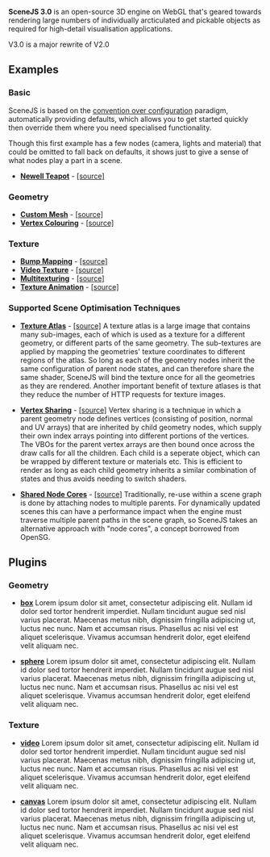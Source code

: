 **SceneJS 3.0** is an open-source 3D engine on WebGL that's geared towards rendering large numbers of individually
arcticulated and pickable objects as required for high-detail visualisation applications.

V3.0 is a major rewrite of V2.0

## Examples

### Basic

SceneJS is based on the [convention over configuration](http://en.wikipedia.org/wiki/Convention_over_configuration)
paradigm, automatically providing defaults, which allows you to get started quickly then
override them where you need specialised functionality.

Though this first example has a few nodes (camera, lights and material) that could be omitted to fall back on defaults,
it shows just to give a sense of what nodes play a part in a scene.

* **[Newell Teapot](http://xeolabs.github.com/scenejs/examples/ex/basic/teapot.html)** - [[source]](examples/ex/basic/teapot.html)

### Geometry

* **[Custom Mesh](http://xeolabs.github.com/scenejs/examples/ex/geometry/geometry-custom.html)** - [[source]](examples/ex/geometry/geometry-custom.html)
* **[Vertex Colouring](http://xeolabs.github.com/scenejs/examples/ex/geometry/geometry-vertex-colors.html)** - [[source]](examples/ex/geometry/geometry-vertex-colors.html)

### Texture

* **[Bump Mapping](http://xeolabs.github.com/scenejs/examples/ex/texture/texture-bump-map.html)** - [[source]](examples/ex/texture/texture-bump-mapp.html)
* **[Video Texture](http://xeolabs.github.com/scenejs/examples/ex/texture/texture-video.html)** - [[source]](examples/ex/texture/texture-video.html)
* **[Multitexturing](http://xeolabs.github.com/scenejs/examples/ex/texture/texture-layers.html)** - [[source]](examples/ex/texture/texture-layers.html)
* **[Texture Animation](http://xeolabs.github.com/scenejs/examples/ex/texture/texture-animation.html)** - [[source]](examples/ex/texture/texture-animation.html)

### Supported Scene Optimisation Techniques

* **[Texture Atlas](http://xeolabs.github.com/scenejs/examples/ex/optimization/texture-atlas.html)** - [[source]](examples/ex/optimization/texture-atlas.html)
 A texture atlas is a large image that contains many sub-images, each of which is used as a texture for a different geometry,
or different parts of the same geometry. The sub-textures are applied by mapping the geometries' texture coordinates to
different regions of the atlas. So long as each of the geometry nodes inherit the same configuration of parent node states,
and can therefore share the same shader, SceneJS will bind the texture once for all the geometries as they are rendered.
Another important benefit of texture atlases is that they reduce the number of HTTP requests for texture images.

* **[Vertex Sharing](http://xeolabs.github.com/scenejs/examples/ex/optimization/geometry-vertex-sharing.html)** - [[source]](examples/ex/optimization/geometry-vertex-sharing.html)
 Vertex sharing is a technique in which a parent geometry node defines vertices (consisting of position, normal and UV arrays)
that are inherited by child geometry nodes, which supply their own index arrays pointing into different portions of the
vertices. The VBOs for the parent vertex arrays are then bound once across the draw calls for all the children. Each child is a seperate object,
which can be wrapped by different texture or materials etc. This is efficient to render as long as each child geometry
inherits a similar combination of states and thus avoids needing to switch shaders.

* **[Shared Node Cores](http://xeolabs.github.com/scenejs/examples/ex/optimization/shared-node-cores.html)** - [[source]](examples/ex/optimization/shared-node-cores.html)
Traditionally, re-use within a scene graph is done by attaching nodes to multiple parents. For dynamically updated
scenes this can have a performance impact when the engine must traverse multiple parent paths in the scene graph,
so SceneJS takes an alternative approach with "node cores", a concept borrowed from OpenSG.


## Plugins

### Geometry

* **[box](http://xeolabs.github.com/scenejs/build/plugins/geometry/box.js)**
Lorem ipsum dolor sit amet, consectetur adipiscing elit. Nullam id dolor sed tortor hendrerit imperdiet. Nullam tincidunt
augue sed nisl varius placerat. Maecenas metus nibh, dignissim fringilla adipiscing ut, luctus nec nunc. Nam et accumsan
risus. Phasellus ac nisi vel est aliquet scelerisque. Vivamus accumsan hendrerit dolor, eget eleifend velit aliquam nec.

* **[sphere](http://xeolabs.github.com/scenejs/build/plugins/geometry/sphere.js)**
Lorem ipsum dolor sit amet, consectetur adipiscing elit. Nullam id dolor sed tortor hendrerit imperdiet. Nullam tincidunt
augue sed nisl varius placerat. Maecenas metus nibh, dignissim fringilla adipiscing ut, luctus nec nunc. Nam et accumsan
risus. Phasellus ac nisi vel est aliquet scelerisque. Vivamus accumsan hendrerit dolor, eget eleifend velit aliquam nec.


### Texture

* **[video](http://xeolabs.github.com/scenejs/build/plugins/geometry/box.js)**
Lorem ipsum dolor sit amet, consectetur adipiscing elit. Nullam id dolor sed tortor hendrerit imperdiet. Nullam tincidunt
augue sed nisl varius placerat. Maecenas metus nibh, dignissim fringilla adipiscing ut, luctus nec nunc. Nam et accumsan
risus. Phasellus ac nisi vel est aliquet scelerisque. Vivamus accumsan hendrerit dolor, eget eleifend velit aliquam nec.

* **[canvas](http://xeolabs.github.com/scenejs/build/plugins/geometry/sphere.js)**
Lorem ipsum dolor sit amet, consectetur adipiscing elit. Nullam id dolor sed tortor hendrerit imperdiet. Nullam tincidunt
augue sed nisl varius placerat. Maecenas metus nibh, dignissim fringilla adipiscing ut, luctus nec nunc. Nam et accumsan
risus. Phasellus ac nisi vel est aliquet scelerisque. Vivamus accumsan hendrerit dolor, eget eleifend velit aliquam nec.


